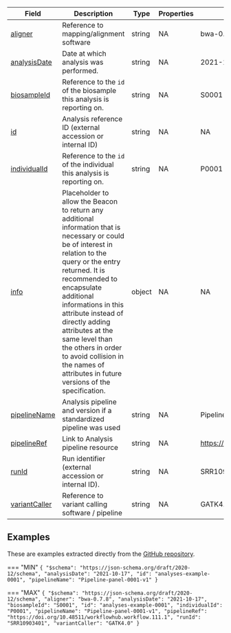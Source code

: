 |Field | Description | Type | Properties | Example | Enum|
| ---| ---| ---| ---| ---| --- |
| [aligner](./obj/aligner.md) | Reference to mapping/alignment software | string | NA | bwa-0.7.8 | NA|
| [analysisDate](./obj/analysisDate.md) | Date at which analysis was performed. | string | NA | 2021-10-17 | NA|
| [biosampleId](./obj/biosampleId.md) | Reference to the `id` of the biosample this analysis is reporting on. | string | NA | S0001 | NA|
| [id](./obj/id.md) | Analysis reference ID (external accession or internal ID) | string | NA | NA | NA|
| [individualId](./obj/individualId.md) | Reference to the `id` of the individual this analysis is reporting on. | string | NA | P0001 | NA|
| [info](./obj/info.md) | Placeholder to allow the Beacon to return any additional information that is necessary or could be of interest in relation to the query or the entry returned. It is recommended to encapsulate additional informations in this attribute instead of directly adding attributes at the same level than the others in order to avoid collision in the names of attributes in future versions of the specification. | object | NA | NA | NA|
| [pipelineName](./obj/pipelineName.md) | Analysis pipeline and version if a standardized pipeline was used | string | NA | Pipeline-panel-0001-v1 | NA|
| [pipelineRef](./obj/pipelineRef.md) | Link to Analysis pipeline resource | string | NA | https://doi.org/10.48511/workflowhub.workflow.111.1 | NA|
| [runId](./obj/runId.md) | Run identifier (external accession or internal ID). | string | NA | SRR10903401 | NA|
| [variantCaller](./obj/variantCaller.md) | Reference to variant calling software / pipeline | string | NA | GATK4.0 | NA|

## Examples
These are examples extracted directly from the [GitHub repository](https://github.com/ga4gh-beacon/beacon-v2-Models).

=== "MIN"
	```
	{
	    "$schema": "https://json-schema.org/draft/2020-12/schema",
	    "analysisDate": "2021-10-17",
	    "id": "analyses-example-0001",
	    "pipelineName": "Pipeline-panel-0001-v1"
	}
	```

=== "MAX"
	```
	{
	    "$schema": "https://json-schema.org/draft/2020-12/schema",
	    "aligner": "bwa-0.7.8",
	    "analysisDate": "2021-10-17",
	    "biosampleId": "S0001",
	    "id": "analyses-example-0001",
	    "individualId": "P0001",
	    "pipelineName": "Pipeline-panel-0001-v1",
	    "pipelineRef": "https://doi.org/10.48511/workflowhub.workflow.111.1",
	    "runId": "SRR10903401",
	    "variantCaller": "GATK4.0"
	}
	```

